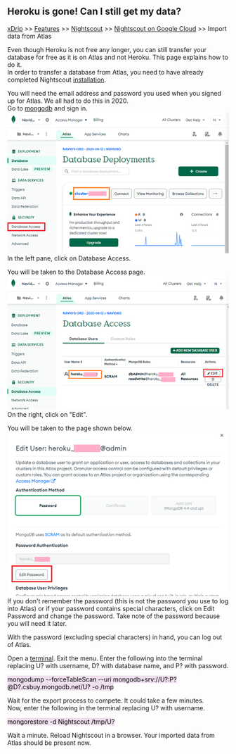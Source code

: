 ## Heroku is gone! Can I still get my data?  
[xDrip](../../README.md) >> [Features](../Features_page) >> [Nightscout](../Nightscout_page) >> [Nightscout on Google Cloud](./GoogleCloud) >> Import data from Atlas  
  
Even though Heroku is not free any longer, you can still transfer your database for free as it is on Atlas and not Heroku.  This page explains how to do it.  
In order to transfer a database from Atlas, you need to have already completed Nightscout [installation](./NS_Install.md).  
  
You will need the email address and password you used when you signed up for Atlas.  We all had to do this in 2020.  
Go to [mongodb](https://www.mongodb.com/home) and sign in.  
![](./images/Atlas_dbAccess.png)  
In the left pane, click on Database Access.
  
You will be taken to the Database Access page.  
![](./images/Atlas_dbAccess2.png)  
On the right, click on "Edit".  
  
You will be taken to the page shown below.  
![](./images/Atlas_pass.png)  
If you don't remember the password (this is not the password you use to log into Atlas) or if your password contains special characters, click on Edit Password and change the password.  Take note of the password because you will need it later.  
  
With the password (excluding special characters) in hand, you can log out of Atlas.  
  
Open a [terminal](./Terminal.md).  Exit the menu.  Enter the following into the terminal replacing U? with username, D? with database name, and P? with password.
  
<mark style="background-color: #eFdFef">mongodump --forceTableScan --uri mongodb+srv://U?:P?@D?.csbuy.mongodb.net/U? -o /tmp </mark>  
  
Wait for the export process to compete.  It could take a few minutes.  
Now, enter the following in the terminal replacing U? with username.  
  
<mark style="background-color: #eFdFef">mongorestore -d Nightscout /tmp/U? </mark>  
  
Wait a minute.  Reload Nightscout in a browser.  Your imported data from Atlas should be present now.  
  
